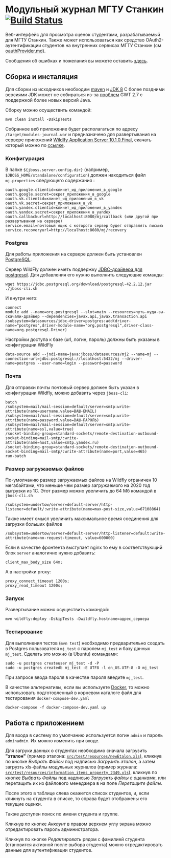 # Модульный журнал МГТУ Станкин  [![Build Status](https://travis-ci.org/stankin/mj.svg?branch=master)](https://travis-ci.org/stankin/mj)

Веб-интерфейс для просмотра оценок студентами, разрабатываемый для МГТУ Станкин. Также может использоваться как средство OAuth2-аутентификации студентов на внутренних сервисах МГТУ Станкин 
(см [oauthProvider.md](oauthProvider.md)).

Сообщения об ошибках и пожелания вы можете оставить [здесь](https://github.com/stankin/mj/issues).

## Сборка и инсталяция ##

Для сборки из исходников необходим [maven](http://maven.apache.org/) и [JDK 8](http://www.oracle.com/technetwork/java/javase/downloads/jdk8-downloads-2133151.html)
С более поздними версиями JDK может не собираться из-за [проблем](https://vaadin.com/forum/thread/17976425/can-t-compile-widgetset-vaadin-7-java-12) GWT 2.7 с поддержкой более новых версий Java.

Сборку можно осуществить командой:
```text
mvn clean install -DskipTests
```

Собранное веб приложение будет располагаться по адресу `/target/modules-journal.war` и предназначено для развертывания на сервере приложений [Wildlfy Application Server 10.1.0.Final](http://wildfly.org/), скачать который можно по [ссылке](http://download.jboss.org/wildfly/10.1.0.Final/wildfly-10.1.0.Final.zip).

### Конфигурация

В папке `${jboss.server.config.dir}` (например, `$JBOSS_HOME/standalone/configuration`) должен находиться файл `mj.properties` следующего содержания :

```properties
oauth.google.clientid=клинет_ид_приложения_в_google
oauth.google.secret=секрет_приложения_в_google
oauth.vk.clientid=клинет_ид_приложения_в_vk
oauth.vk.secret=секрет_приложения_в_vk
oauth.yandex.clientid=клинет_ид_приложения_в_yandex
oauth.yandex.secret=секрет_приложения_в_yandex
oauth.callbackurl=http://localhost:8080/mj/callback (или другой при развертывании на сервере)
service.email=почтовый ящик с которого сервер будет отправлять письма
service.recoveryurl=http://localhost:8080/mj/recovery
```


### Postgres

Для работы приложения на сервере должен быть установлен [PostgreSQL](https://www.postgresql.org/).

Сервер WildFly должен иметь поддержку [JDBC-драйвера для postgresql](https://jdbc.postgresql.org/download/postgresql-42.2.12.jar). Для добавления его нужно выполнить следующие команды:

    wget https://jdbc.postgresql.org/download/postgresql-42.2.12.jar
    ./jboss-cli.sh 
    
И внутри него:

    connect
    module add --name=org.postgresql --slot=main --resources=путь-куда-вы-скачали-драйвер --dependencies=javax.api,javax.transaction.api
    /subsystem=datasources/jdbc-driver=postgres:add(driver-name="postgres",driver-module-name="org.postgresql",driver-class-name=org.postgresql.Driver)

Настройки доступа к базе (url, логин, пароль) должны быть указаны в конфигурации WildFly

    data-source add --jndi-name=java:jboss/datasources/mj2 --name=mj --connection-url=jdbc:postgresql://localhost:5432/mj --driver-name=postgres --user-name=login --password=password
    

### Почта

Для отправки почты почтовый сервер должен быть указан в конфигурации Wildfly, можно добавить через `jboss-cli`:

    batch
    /subsystem=mail/mail-session=default/server=smtp:write-attribute(name=username,value=ВАШ-EMAIL)
    /subsystem=mail/mail-session=default/server=smtp:write-attribute(name=password,value=ВАШ-ПАРОЛЬ)
    /subsystem=mail/mail-session=default/server=smtp:write-attribute(name=ssl,value=true)
    /socket-binding-group=standard-sockets/remote-destination-outbound-socket-binding=mail-smtp/:write-attribute(name=host,value=smtp.yandex.ru)
    /socket-binding-group=standard-sockets/remote-destination-outbound-socket-binding=mail-smtp/:write-attribute(name=port,value=465)
    run-batch

### Размер загружаемых файлов

По-умолчанию размер загружаемых файлов на Wildfly ограничен 10 мегабайтами, что меньше чем размер загружаемого на 2020 год выгрузки из 1С.
Этот размер можно увеличить до 64 Мб командой в `jboss-cli.sh`

    /subsystem=undertow/server=default-server/http-listener=default/:write-attribute(name=max-post-size,value=67108864)
    
Также имеет смысл увеличить максимальное время соединения для загрузки больших файлов

    /subsystem=undertow/server=default-server/http-listener=default:write-attribute(name=no-request-timeout, value=600000)
    
Если в качестве фронтента выступает nginx то ему в соответствующий блок `server` аналогично нужно добавить:

    client_max_body_size 64m;
    
А в настройки proxy:

    proxy_connect_timeout 1200s; 
    proxy_read_timeout 1200s;

### Запуск

Развертывание можно осуществить командой:
```text
mvn wildfly:deploy -DskipTests -Dwildfly.hostname=адрес_сервера
```


### Тестирование ###

Для выполнения тестов (`mvn test`) необходимо предварительно создать в Postgres пользователя `mj_test` с паролем `mj_test` и базу данных `mj_test`.
Сделать это можно (в Ubuntu) командами:

    sudo -u postgres createuser mj_test -d -P
    sudo -u postgres createdb mj_test -E UTF8 -l en_US.UTF-8 -O mj_test

При запросе ввода пароля в качестве пароля введите `mj_test`.

В качестве альтернативы, если вы используете [Docker](https://www.docker.com), то можно использовать подготовленный
в корневом каталоге файл для тестирования `docker-compose-dev.yaml`

    docker-compose -f docker-compose-dev.yaml up


## Работа с приложением ##

Для входа в систему по умолчанию используется логин `admin` и пароль `adminadmin`. Их можно изменить при входе.

Для загруки данных о студентах необходимо сначала загрузить **"эталон"** (пример эталона:     [`src/test/resources/newEtalon.xls`](src/test/resources/newEtalon.xls)), кликнув по кнопке *Выбрать Файлы* под надписью *Загрузить эталон*, а затем загрузть xls-файлы модульных журналов (пример журнала: [`src/test/resources/information_items_property_2349.xls`](src/test/resources/information_items_property_2349.xls)), кликнув по кнопке *Выбрать Файлы* под надписью *Загрузить файлы с оценками*, или перетащить их из файлового менеджера в на поле *Перетащите файлы*.

После этого в таблице слева окажется список студентов, и, если кликнуть на студента в списке, то справа будет отображены его текущие оценки.

Также доступен поиск по имени студента и группе.

Кликнув по кнопке *Аккаунт* в правом верхнем углу экрана можно отредактировать пароль администратора.

Кликнув по кнопке *Редактировать* рядом с фамилией студента (становится активной после выбора студента) можно отредактировать данные для аутентификации студентов.
